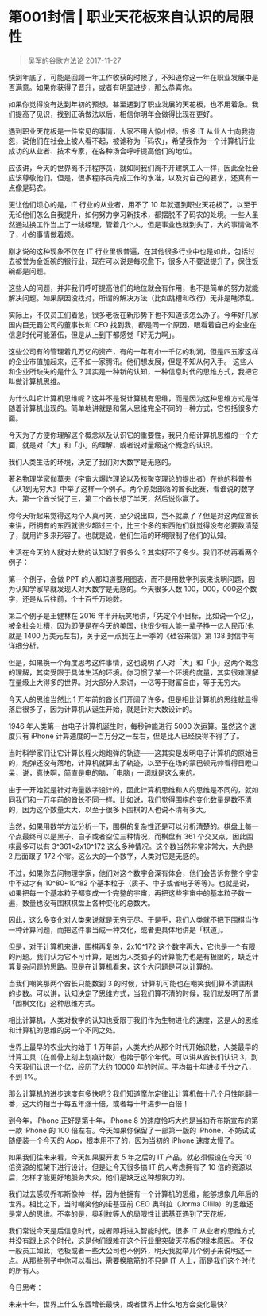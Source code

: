 # 第001封信 | 职业天花板来自认识的局限性
> 吴军的谷歌方法论
2017-11-27

快到年底了，可能是回顾一年工作收获的时候了，不知道你这一年在职业发展中是否满意。如果你获得了晋升，或者有明显进步，那么恭喜你。

如果你觉得没有达到年初的预想，甚至遇到了职业发展的天花板，也不用着急。我们提高了见识，找到正确做法以后，相信你明年会做得比现在更好。

遇到职业天花板是一件常见的事情，大家不用大惊小怪。很多 IT 从业人士向我抱怨，说他们在社会上被人看不起，被谑称为「码农」，希望我作为一个计算机行业成功的从业者、技术专家，在各种场合呼吁提高他们的地位。

应该讲，今天的世界离不开程序员，就如同我们离不开建筑工人一样，因此全社会应该尊敬他们。但是，很多程序员完成工作的水准，以及对自己的要求，还真有一点像是码农。

更让他们烦心的是，IT 行业的从业者，用不了 10 年就遇到职业天花板了，以至于无论他们怎么自我提升，如何努力学习新技术，都摆脱不了码农的处境。一些人虽然通过换工作当上了一线经理，管着几个人，但是事业也就到头了，大的事情做不了，小的事情做着烦。

刚才说的这种现象不仅在 IT 行业里很普遍，在其他很多行业中也是如此，包括过去被誉为金饭碗的银行业，现在可以说是每况愈下，很多人不要说提升了，保住饭碗都是问题。

这些人的问题，并非我们呼吁提高他们的地位就会有作用，也不是简单的努力就能解决问题。如果原因没找对，所谓的解决方法（比如跳槽和改行）无非是瞎添乱。

实际上，不仅员工们着急，很多老板在新形势下也不知道该怎么办了。今年好几家国内巨无霸公司的董事长和 CEO 找到我，都是同一个原因，眼看着自己的企业在信息时代可能落伍，但是从上到下都感觉「好无力啊」。

这些公司有的管理着几万亿的资产，有的一年有小一千亿的利润，但是四五家这样的企业市值加起来，还不如一家腾讯。他们想发展，但是不知从何入手。
这些人和企业所缺失的是什么？其实是一种新的认知，一种信息时代的思维方式，我把它叫做计算机思维。

为什么叫它计算机思维呢？这并不是说计算机有思维，而是因为这种思维方式是伴随着计算机出现的。简单地讲就是和常人思维完全不同的一种方式，它包括很多方面。

今天为了方便你理解这个概念以及认识它的重要性，我只介绍计算机思维的一个方面，就是对「大」和「小」的理解，或者说对量级这个概念的认识。

我们人类生活的环境，决定了我们对大数字是无感的。

著名物理学家伽莫夫（宇宙大爆炸理论以及核聚变理论的提出者）在他的科普书《从1到无穷大》中举了这样一个例子。两个原始部落的酋长比赛，看谁说的数字大。第一个酋长说了三，第二个酋长想了半天，然后说你赢了。

你今天听起来觉得这两个人真可笑，至少说出四，岂不就赢了？但是对这两位酋长来讲，所拥有的东西就很少超过三个，比三个多的东西他们就觉得没有必要数清楚了，就用许多来形容了。也就是说，他们生活的环境限制了他们的认知。

生活在今天的人就对大数的认知好了很多么？其实好不了多少。我们不妨再看两个例子：

第一个例子，会做 PPT 的人都知道要用图表，而不是用数字列表来说明问题，因为认知学家早就发现人对大数字是无感的。今天很多人数 100，000，000这个数字，还是从后往前，个十百千万地数。

第二个例子是王健林在 2016 年半开玩笑地讲，「先定个小目标，比如说一个亿」，被全社会吐槽，因为即便是在今天的美国，也很少有人能一辈子挣一亿人民币(也就是 1400 万美元左右)，关于这一点我在上一季的《硅谷来信》第 138 封信中有详细分析。

但是，如果换一个角度思考这件事情，这也说明了人对「大」和「小」这两个概念的理解，其实受限于具体生活的环境。你习惯了某一个环境的度量，其实很难理解在量级上大得多的世界。对大部分人来讲，一亿等于财富自由，等于无穷大。

今天人的思维当然比 1 万年前的酋长们开阔了许多，但是相比计算机的思维就显得落后很多了，因为计算机从诞生开始，就是针对大数设计的。

1946 年人类第一台电子计算机诞生时，每秒钟能进行 5000 次运算。虽然这个速度只有 iPhone 计算速度的一百万分之一左右，但是比人已经快得不得了了。

当时科学家们让它计算长程火炮炮弹的轨迹——这其实是发明电子计算机的原始目的，炮弹还没有落地，计算机就算出了轨迹，以至于在场的蒙巴顿元帅看得目瞪口呆，说，真快啊，简直是电的脑，「电脑」一词就是这么来的。

由于一开始就是针对海量数字设计的，因此计算机思维和人的思维是不同的，就如同我们和一万年前的酋长不同一样。比如说，我们觉得围棋的变化数量是数不清的，因为这个数量太大，以至于很多下围棋的人也说不清有多大。

当然，如果用数学方法分析一下，围棋的复杂性还是可以分析清楚的。棋盘上每一个点最终可以是黑子、白子或者空位三种情况，而棋盘有 361 个交叉点，因此围棋最多可以有 3^361≈2x10^172 这么多种情况。这个数当然非常非常大，大约是 2 后面跟了 172 个零。这么大的一个数字，人类对它是无感的。

不过，如果你去问物理学家，他们对这个数字会深有体会，他们会告诉你整个宇宙中不过才有 10^80~10^82 个基本粒子（质子、中子或者电子等等）。也就是说，如果把每一个基本粒子都变成一个完整的宇宙，再把这些宇宙中的基本粒子数一遍，数量也没有围棋棋盘上各种变化的总数大。

因此，这么多变化对人类来说就是无穷无尽。于是乎，我们人类就不把下围棋当作一种计算问题，而把这件事当成一种文化，或者更具体地讲是「棋道」。

但是，对于计算机来讲，围棋再复杂，2x10^172 这个数字再大，它也是一个有限的问题。我们认为它不可计算，是因为人类脑子的计算能力也是有极限的，缺乏计算复杂问题的思路。但是在计算机看来，这个大问题是可以计算的。

当我们嘲笑那两个酋长只能数到 3 的时候，计算机可能也在嘲笑我们算不清围棋的步数。可以讲，认知决定了思维方式，当我们算不清的时候，我们就发明了所谓「围棋文化」这种思维方式。

相比计算机，人类对数字的认知也受限于我们作为生物进化的速度，这是人的思维和计算机的思维的另一个不同之处。

世界上最早的农业大约始于 1 万年前，人类大约从那个时代开始识数，人类最早的计算工具（在兽骨上刻上划痕计数）也始于那个年代。可以讲从酋长们认识 3，到今天我们认识一个亿，经历了大约 10000 年的时间。平均每十年进步千分之八，不到 1%。

那么计算机的进步速度有多快呢？我们知道摩尔定律让计算机毎十八个月性能翻一番，这大约相当于每五年涨十倍，或者每十年进步一百倍！

到今年，iPhone 正好是第十年，iPhone 8 的速度恰巧大约是当初乔布斯宣布的第一款 iPhone 的 100 倍左右。今天如果你保留了一部第一版的 iPhone，不妨试试随便装一个今天的 App，根本用不了的，因为当初的 iPhone 速度太慢了。

如果我们往未来看，今天如果要开发 5 年之后的 IT 产品，就必须假设在今天 10 倍资源的框架下进行设计。但是让今天很多搞 IT 的人考虑拥有了 10 倍的资源以后，怎样才能更好地服务大众，他们是缺乏这种想象力的。

我们过去感叹乔布斯像神一样，因为他拥有一个计算机的思维，能够想象几年后的世界。相比之下，当时嘲笑他的诺基亚前 CEO 奥利拉（Jorma Ollila）的思维还是常人的思维。不幸的是，奥利拉等人的局限性让诺基亚遇到了天花板。

我们常说今天是后信息时代，或者即将进入智能时代。很多 IT 从业者的思维方式并没有跟上这个时代，这是他们很难在这个行业里突破天花板的根本原因。
不仅一般员工如此，老板或者一些大公司也不例外，明天我就举几个例子来说明这一点。从那些例子中你可以看出，需要换脑筋的不只是 IT 人士，而是我们这个时代的所有人。

今日思考：

未来十年，世界上什么东西增长最快，或者世界上什么地方会变化最快?